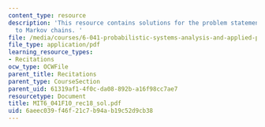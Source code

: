 ```yaml
---
content_type: resource
description: 'This resource contains solutions for the problem statements related
  to Markov chains. '
file: /media/courses/6-041-probabilistic-systems-analysis-and-applied-probability-fall-2010/6aeec039f46f21c7b94ab19c52d9cb38_MIT6_041F10_rec18_sol.pdf
file_type: application/pdf
learning_resource_types:
- Recitations
ocw_type: OCWFile
parent_title: Recitations
parent_type: CourseSection
parent_uid: 61319af1-4f0c-da08-892b-a16f98cc7ae7
resourcetype: Document
title: MIT6_041F10_rec18_sol.pdf
uid: 6aeec039-f46f-21c7-b94a-b19c52d9cb38
---
```


